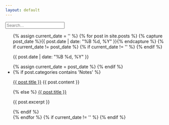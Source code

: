 ```yaml
---
layout: default
---
```


<div class="searchInput">
  <input type="text" id="search-input" placeholder="Search...">
    <p id="p-result-count" style="margin-top: 0px;"><span id="result-count"></span></p>
    <div class="resultBox">
      <!-- here list are inserted from javascript -->
  </div>
</div>

<ul id="post-list">
  {% assign current_date = '' %}
  {% for post in site.posts %}
    {% capture post_date %}{{ post.date | date: "%B %d, %Y" }}{% endcapture %}
    {% if current_date != post_date %}
      {% if current_date != '' %}
      {% endif %}
      <div class="date-separator"><p>{{ post.date | date: "%B %d, %Y" }}</p></div>
    {% assign current_date = post_date %}
    {% endif %}
    <li class="post-item">
      {% if post.categories contains 'Notes' %}
       <p><a class="title" href="{{ site.baseurl }}{{ post.url | xml_escape }}">{{ post.title }}</a> {{ post.content }}</p>
      {% else %}
       <a class="title" href="{{ site.baseurl }}{{ post.url | xml_escape }}">{{ post.title }}</a>
        <p>{{ post.excerpt }}</p>
      {% endif %}
    </li>
  {% endfor %}
  {% if current_date != '' %}
  {% endif %}
</ul>


<script>
window.addEventListener("DOMContentLoaded", function() {
  var queryString = window.location.search;
  var urlParams = new URLSearchParams(queryString);
  var searchQuery = urlParams.get("search");

  if (searchQuery) {
    var searchInput = document.getElementById("search-input");
    searchInput.value = searchQuery;
    searchInput.dispatchEvent(new Event("input"));
  }

  var searchInput = document.getElementById("search-input");
  var postLists = document.querySelectorAll("ul");

  searchInput.addEventListener("input", function() {
    var searchQuery = searchInput.value.toLowerCase();

    postLists.forEach(function(ul) {
      var postItems = ul.querySelectorAll(".post-item");
      var anyMatchingPosts = false;

      postItems.forEach(function(post) {
        var postTitle = post.querySelector("a").textContent.toLowerCase();
        var postContent = post.querySelector("p").textContent.toLowerCase();

        if (postTitle.includes(searchQuery) || postContent.includes(searchQuery)) {
          post.style.display = "block"; // Show matching post
          anyMatchingPosts = true;
        } else {
          post.style.display = "none"; // Hide non-matching posts
        }
      });

      if (anyMatchingPosts) {
        ul.previousElementSibling.style.display = "block"; // Show date separator
      } else {
        ul.previousElementSibling.style.display = "none"; // Hide date separator
      }
    });
  });
});
</script>
<script src="/js/suggest.js"></script>
